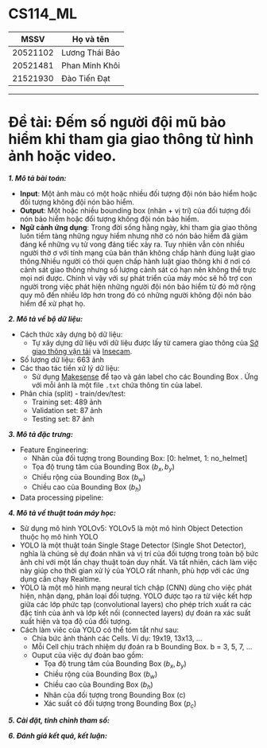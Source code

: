 # CS114_ML
| MSSV | Họ và tên |
|---|---|
| 20521102 | Lương Thái Bảo |
| 20521481  | Phan Minh Khôi |
| 21521930 | Đào Tiến Đạt |
---
# **Đề tài: Đếm số người đội mũ bảo hiểm khi tham gia giao thông từ hình ảnh hoặc video.**
***1. Mô tả bài toán:***
+ **Input**: Một ảnh màu có một hoặc nhiều đối tượng đội nón bảo hiểm hoặc đối tượng không đội nón bảo hiểm.
+ **Output**: Một hoặc nhiều bounding box (nhãn + vị trí) của đối tượng đổi nón bảo hiểm hoặc đối tượng không đội nón bảo hiểm.
+ **Ngữ cảnh ứng dụng**: Trong đời sống hằng ngày, khi tham gia giao thông luôn tiềm tàng những nguy hiểm nhưng nhờ có nón bảo hiểm đã giảm đáng kể những vụ tử vong đáng tiếc xảy ra. Tuy nhiên vẫn còn nhiều người thờ ơ với tính mạng của bản thân không chấp hành đúng luật giao thông.Nhiều người có thói quen chấp hành luật giao thông khi ở nơi có cảnh sát giao thông nhưng số lượng cảnh sát có hạn nên không thể trực mọi nơi được. Chính vì vậy với sự phát triển của máy móc sẽ hỗ trợ con người trong việc phát hiện những người đội nón bảo hiểm từ đó mở rộng quy mô đến nhiều lớp hơn trong đó có những người không đội nón bảo hiểm để xử phạt họ.


***2. Mô tả về bộ dữ liệu:***
+ Cách thức xây dựng bộ dữ liệu:
  + Tự xây dựng dữ liệu với dữ liệu được lấy từ camera giao thông của [Sở giao thông vận tải](http://giaothong.hochiminhcity.gov.vn/map.aspx) và [Insecam](http://www.insecam.org/en/bycountry/VN/).
+ Số lượng dữ liệu: 663 ảnh
+ Các thao tác tiền xử lý dữ liệu:
  + Sử dụng [Makesense](https://www.makesense.ai) để tạo và gán label cho các Bounding Box . Ứng với mỗi ảnh là một file `.txt` chứa thông tin của label.
+ Phân chia (split) - train/dev/test:
  + Training set: 489 ảnh
  + Validation set: 87 ảnh
  + Testing set: 87 ảnh
  
***3. Mô tả đặc trưng:***
  + Feature Engineering:
    + Nhãn của đối tượng trong Bounding Box: [0: helmet, 1: no_helmet]
    + Tọa độ trung tâm của Bounding Box $(b_x,b_y)$
    + Chiều rộng của Bounding Box $(b_w)$
    + Chiều cao của Bounding Box $(b_h)$
  + Data processing pipeline:
  
***4. Mô tả về thuật toán máy học:***
  + Sử dụng mô hình YOLOv5: YOLOv5 là một mô hình Object Detection thuộc họ mô hình YOLO
  + YOLO là một thuật toán Single Stage Detector (Single Shot Detector), nghĩa là chúng sẽ dự đoán nhãn và vị trí của đối tượng trong toàn bộ bức ảnh chỉ với một lần chạy thuật toán duy nhất. Và tất nhiên, cách làm việc này giúp cho thời gian xử lý của YOLO rất nhanh, phù hợp với các ứng dụng cần chạy Realtime.
  + YOLO là một mô hình mạng neural tích chập (CNN) dùng cho việc phát hiện, nhận dạng, phân loại đối tượng. YOLO được tạo ra từ việc kết hợp giữa các lớp phức tạp (convolutional layers) cho phép trích xuất ra các đặc tính của ảnh và lớp kết nối (connected layers) dự đoán ra xác suất xuất hiện và tọa độ của đối tượng.
  + Cách làm viêc của YOLO có thể tóm tắt như sau:
    + Chia bức ảnh thành các Cells. Ví dụ: 19x19, 13x13, …
    + Mỗi Cell chịu trách nhiệm dự đoán ra b Bounding Box. b = 3, 5, 7, …
    + Ouput của việc dự đoán bao gồm:
      + Tọa độ trung tâm của Bounding Box $(b_x,b_y)$
      + Chiều rộng của Bounding Box $(b_w)$
      + Chiều cao của Bounding Box $(b_h)$
      + Nhãn của đối tượng trong Bounding Box (c)
      + Xác suất có đối tượng trong Bounding Box $(p_c)$
      
***5. Cài đặt, tinh chỉnh tham số:***

***6. Đánh giá kết quả, kết luận:***


